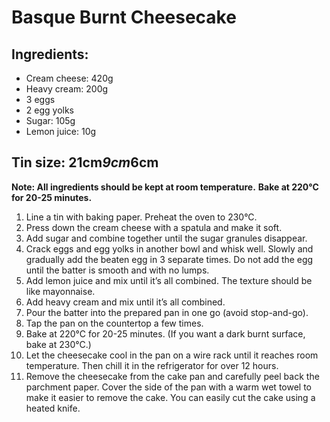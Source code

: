 # Basque Burnt Cheesecake

## Ingredients:
- Cream cheese: 420g
- Heavy cream: 200g
- 3 eggs
- 2 egg yolks
- Sugar: 105g
- Lemon juice: 10g

## Tin size: 21cm*9cm*6cm

**Note: All ingredients should be kept at room temperature.**
**Bake at 220°C for 20-25 minutes.**

1. Line a tin with baking paper. Preheat the oven to 230°C.
2. Press down the cream cheese with a spatula and make it soft.
3. Add sugar and combine together until the sugar granules disappear.
4. Crack eggs and egg yolks in another bowl and whisk well. Slowly and gradually add the beaten egg in 3 separate times. Do not add the egg until the batter is smooth and with no lumps.
5. Add lemon juice and mix until it’s all combined. The texture should be like mayonnaise.
6. Add heavy cream and mix until it’s all combined.
7. Pour the batter into the prepared pan in one go (avoid stop-and-go).
8. Tap the pan on the countertop a few times.
9. Bake at 220°C for 20-25 minutes.
(If you want a dark burnt surface, bake at 230°C.)
10. Let the cheesecake cool in the pan on a wire rack until it reaches room temperature. Then chill it in the refrigerator for over 12 hours.
11. Remove the cheesecake from the cake pan and carefully peel back the parchment paper. Cover the side of the pan with a warm wet towel to make it easier to remove the cake. You can easily cut the cake using a heated knife.